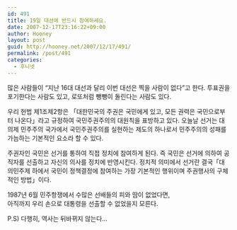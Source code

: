 ```yaml
---
id: 491
title: 19일 대선에 반드시 참여하세요.
date: 2007-12-17T23:16:22+09:00
author: Hooney
layout: post
guid: http://hooney.net/2007/12/17/491/
permalink: /post/491
categories:
  - 후니넷
---
```

많은 사람들이 &#8220;지난 16대 대선과 달리 이번 대선은 찍을 사람이 없다&#8221;고 한다. 투표권을 포기한다는 사람도 있고, 로또처럼 뺑뺑이 돌린다는 사람도 있다.

우리 헌법 제1조제2항은 「대한민국의 주권은 국민에게 있고, 모든 권력은 국민으로부터 나온다」라고 규정하여 국민주권주의의 대원칙을 표방하고 있다. 오늘날 선거는 대의제 민주주의 국가에서 국민주권주의를 실현하는 제도의 하나로서 민주주의의 성패를 가늠하는 기본적인 요소라 할 수 있다.

주권자인 국민은 선거를 통하여 직접 정치에 참여하게 된다. 즉 국민은 선거에 의하여 공직자를 선출하고 자신의 의사를 정치에 반영시킨다. 정치적 의미에서 선거란 결국「대의민주제 하에서 국민이 정책결정에 참여하는 가장 기본적인 행위이며 주권행사의 구체적인 방법」이다.

1987년 6월 민주항쟁에서 수많은 선배들의 피와 땀이 없었다면,  
아직까지 우리 손으로 대통령을 선출할 수 없었을지 모른다.

P.S) 다행히, 역사는 뒤바뀌지 않는다&#8230;